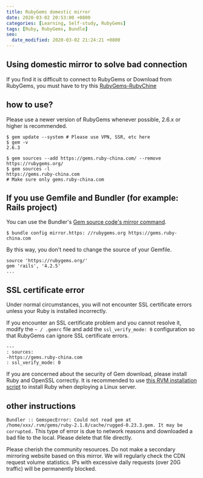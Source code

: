 ```yaml
---
title: RubyGems domestic mirror
date: 2020-03-02 20:53:00 +0800
categories: [Learning, Self-study, RubyGems]
tags: [Ruby, RubyGems, Bundle]
seo:
  date_modified: 2020-03-02 21:24:21 +0800
---
```



## Using domestic mirror to solve bad connection
If you find it is difficult to connect to RubyGems or Download from RubyGems, you must have to try this [RubyGems-RubyChine](https://gems.ruby-china.com/)

## how to use?
Please use a newer version of RubyGems whenever possible, 2.6.x or higher is recommended.

``` console
$ gem update --system # Please use VPN, SSR, etc here
$ gem -v
2.6.3
```

```console
$ gem sources --add https://gems.ruby-china.com/ --remove https://rubygems.org/
$ gem sources -l
https://gems.ruby-china.com
# Make sure only gems.ruby-china.com
```

## If you use Gemfile and Bundler (for example: Rails project)

You can use the Bundler's [Gem source code's mirror command](http://bundler.io/v1.5/bundle_config.html#gem-source-mirrors).

```console
$ bundle config mirror.https: //rubygems.org https://gems.ruby-china.com
```

By this way, you don't need to change the source of your Gemfile.

```console
source 'https://rubygems.org/'
gem 'rails', '4.2.5'
...
```

## SSL certificate error

Under normal circumstances, you will not encounter SSL certificate errors unless your Ruby is installed incorrectly.

If you encounter an SSL certificate problem and you cannot resolve it, modify the `~ / .gemrc` file and add the `ssl_verify_mode: 0` configuration so that RubyGems can ignore SSL certificate errors.

```console
---
: sources:
-https://gems.ruby-china.com
: ssl_verify_mode: 0
```

If you are concerned about the security of Gem download, please install Ruby and OpenSSL correctly. It is recommended to use [this RVM installation script](https://github.com/huacnlee/init.d/blob/master/install_rvm) to install Ruby when deploying a Linux server.

## other instructions


`Bundler :: GemspecError: Could not read gem at /home/xxx/.rvm/gems/ruby-2.1.8/cache/rugged-0.23.3.gem. It may be corrupted.` This type of error is due to network reasons and downloaded a bad file to the local. Please delete that file directly.


Please cherish the community resources. Do not make a secondary mirroring website based on this mirror. We will regularly check the CDN request volume statistics. IPs with excessive daily requests (over 20G traffic) will be permanently blocked.